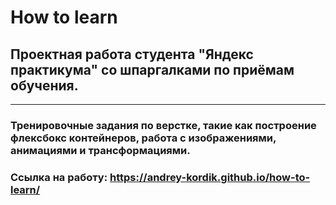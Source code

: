 # **How to learn**
## Проектная работа студента "Яндекс практикума" со шпаргалками по приёмам обучения.
______________
### Тренировочные задания по верстке, такие как построение флексбокс контейнеров, работа с изображениями, анимациями и трансформациями.

### Ссылка на работу: https://andrey-kordik.github.io/how-to-learn/


